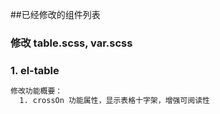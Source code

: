 
##已经修改的组件列表

### 修改 table.scss, var.scss

### 1. el-table
```txt
修改功能概要：
  1. crossOn 功能属性，显示表格十字架，增强可阅读性

```
